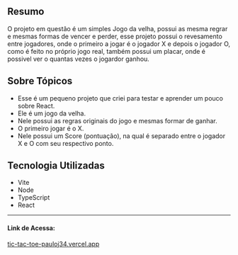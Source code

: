 ## Resumo
<p>
	O projeto em questão é um simples Jogo da velha, possui as mesma regrar e mesmas formas de vencer e perder,
	esse projeto possui o revesamento entre jogadores, onde o primeiro a jogar é o jogador X e depois o jogador O,
	como é feito no próprio jogo real, também possui um placar, onde é possivel ver o quantas vezes o jogardor ganhou.
</p>

## Sobre Tópicos

- Esse é um pequeno projeto que criei para testar e aprender um pouco sobre React.
- Ele é um jogo da velha.
- Nele possui as regras originais do jogo e mesmas formar de ganhar.
- O primeiro jogar é o X.
- Nele possui um Score (pontuação), na qual é separado entre o jogador X e O com seu respectivo ponto.


## Tecnologia Utilizadas

- Vite
- Node
- TypeScript
- React

<hr>

#### Link de Acessa:
<a href="https://tic-tac-toe-pauloj34.vercel.app">tic-tac-toe-pauloj34.vercel.app</a>
